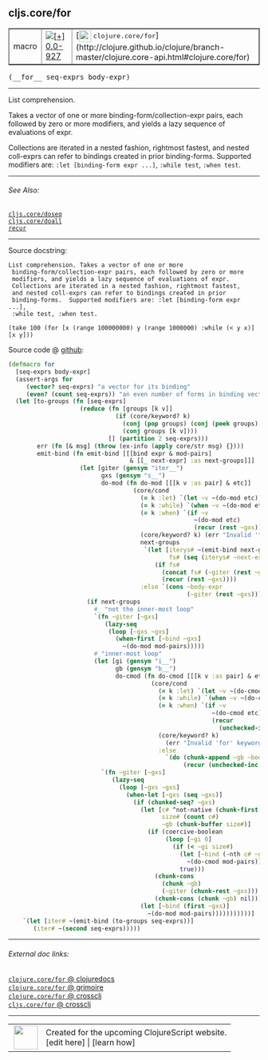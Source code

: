 ## cljs.core/for



 <table border="1">
<tr>
<td>macro</td>
<td><a href="https://github.com/cljsinfo/cljs-api-docs/tree/0.0-927"><img valign="middle" alt="[+] 0.0-927" title="Added in 0.0-927" src="https://img.shields.io/badge/+-0.0--927-lightgrey.svg"></a> </td>
<td>
[<img height="24px" valign="middle" src="http://i.imgur.com/1GjPKvB.png"> <samp>clojure.core/for</samp>](http://clojure.github.io/clojure/branch-master/clojure.core-api.html#clojure.core/for)
</td>
</tr>
</table>


 <samp>
(__for__ seq-exprs body-expr)<br>
</samp>

---

List comprehension.

Takes a vector of one or more binding-form/collection-expr pairs, each followed
by zero or more modifiers, and yields a lazy sequence of evaluations of expr.

Collections are iterated in a nested fashion, rightmost fastest, and nested
coll-exprs can refer to bindings created in prior binding-forms. Supported
modifiers are: `:let [binding-form expr ...]`, `:while test`, `:when test`.



---


###### See Also:

[`cljs.core/doseq`](../cljs.core/doseq.md)<br>
[`cljs.core/doall`](../cljs.core/doall.md)<br>
[`recur`](../special/recur.md)<br>

---


Source docstring:

```
List comprehension. Takes a vector of one or more
 binding-form/collection-expr pairs, each followed by zero or more
 modifiers, and yields a lazy sequence of evaluations of expr.
 Collections are iterated in a nested fashion, rightmost fastest,
 and nested coll-exprs can refer to bindings created in prior
 binding-forms.  Supported modifiers are: :let [binding-form expr ...],
 :while test, :when test.

(take 100 (for [x (range 100000000) y (range 1000000) :while (< y x)]  [x y]))
```


Source code @ [github](https://github.com/clojure/clojurescript/blob/r3165/src/clj/cljs/core.clj#L1531-L1616):

```clj
(defmacro for
  [seq-exprs body-expr]
  (assert-args for
     (vector? seq-exprs) "a vector for its binding"
     (even? (count seq-exprs)) "an even number of forms in binding vector")
  (let [to-groups (fn [seq-exprs]
                    (reduce (fn [groups [k v]]
                              (if (core/keyword? k)
                                (conj (pop groups) (conj (peek groups) [k v]))
                                (conj groups [k v])))
                            [] (partition 2 seq-exprs)))
        err (fn [& msg] (throw (ex-info (apply core/str msg) {})))
        emit-bind (fn emit-bind [[[bind expr & mod-pairs]
                                  & [[_ next-expr] :as next-groups]]]
                    (let [giter (gensym "iter__")
                          gxs (gensym "s__")
                          do-mod (fn do-mod [[[k v :as pair] & etc]]
                                   (core/cond
                                     (= k :let) `(let ~v ~(do-mod etc))
                                     (= k :while) `(when ~v ~(do-mod etc))
                                     (= k :when) `(if ~v
                                                    ~(do-mod etc)
                                                    (recur (rest ~gxs)))
                                     (core/keyword? k) (err "Invalid 'for' keyword " k)
                                     next-groups
                                      `(let [iterys# ~(emit-bind next-groups)
                                             fs# (seq (iterys# ~next-expr))]
                                         (if fs#
                                           (concat fs# (~giter (rest ~gxs)))
                                           (recur (rest ~gxs))))
                                     :else `(cons ~body-expr
                                                  (~giter (rest ~gxs)))))]
                      (if next-groups
                        #_ "not the inner-most loop"
                        `(fn ~giter [~gxs]
                           (lazy-seq
                            (loop [~gxs ~gxs]
                              (when-first [~bind ~gxs]
                                ~(do-mod mod-pairs)))))
                        #_"inner-most loop"
                        (let [gi (gensym "i__")
                              gb (gensym "b__")
                              do-cmod (fn do-cmod [[[k v :as pair] & etc]]
                                        (core/cond
                                          (= k :let) `(let ~v ~(do-cmod etc))
                                          (= k :while) `(when ~v ~(do-cmod etc))
                                          (= k :when) `(if ~v
                                                         ~(do-cmod etc)
                                                         (recur
                                                           (unchecked-inc ~gi)))
                                          (core/keyword? k)
                                            (err "Invalid 'for' keyword " k)
                                          :else
                                            `(do (chunk-append ~gb ~body-expr)
                                                 (recur (unchecked-inc ~gi)))))]
                          `(fn ~giter [~gxs]
                             (lazy-seq
                               (loop [~gxs ~gxs]
                                 (when-let [~gxs (seq ~gxs)]
                                   (if (chunked-seq? ~gxs)
                                     (let [c# ^not-native (chunk-first ~gxs)
                                           size# (count c#)
                                           ~gb (chunk-buffer size#)]
                                       (if (coercive-boolean
                                            (loop [~gi 0]
                                              (if (< ~gi size#)
                                                (let [~bind (-nth c# ~gi)]
                                                  ~(do-cmod mod-pairs))
                                                true)))
                                         (chunk-cons
                                           (chunk ~gb)
                                           (~giter (chunk-rest ~gxs)))
                                         (chunk-cons (chunk ~gb) nil)))
                                     (let [~bind (first ~gxs)]
                                       ~(do-mod mod-pairs)))))))))))]
    `(let [iter# ~(emit-bind (to-groups seq-exprs))]
       (iter# ~(second seq-exprs)))))
```

<!--
Repo - tag - source tree - lines:

 <pre>
clojurescript @ r3165
└── src
    └── clj
        └── cljs
            └── <ins>[core.clj:1531-1616](https://github.com/clojure/clojurescript/blob/r3165/src/clj/cljs/core.clj#L1531-L1616)</ins>
</pre>

-->

---



###### External doc links:

[`clojure.core/for` @ clojuredocs](http://clojuredocs.org/clojure.core/for)<br>
[`clojure.core/for` @ grimoire](http://conj.io/store/v1/org.clojure/clojure/1.7.0-beta3/clj/clojure.core/for/)<br>
[`clojure.core/for` @ crossclj](http://crossclj.info/fun/clojure.core/for.html)<br>
[`cljs.core/for` @ crossclj](http://crossclj.info/fun/cljs.core/for.html)<br>

---

 <table>
<tr><td>
<img valign="middle" align="right" width="48px" src="http://i.imgur.com/Hi20huC.png">
</td><td>
Created for the upcoming ClojureScript website.<br>
[edit here] | [learn how]
</td></tr></table>

[edit here]:https://github.com/cljsinfo/cljs-api-docs/blob/master/cljsdoc/cljs.core/for.cljsdoc
[learn how]:https://github.com/cljsinfo/cljs-api-docs/wiki/cljsdoc-files

<!--

This information was too distracting to show to readers, but I'll leave it
commented here since it is helpful to:

- pretty-print the data used to generate this document
- and show how to retrieve that data



The API data for this symbol:

```clj
{:description "List comprehension.\n\nTakes a vector of one or more binding-form/collection-expr pairs, each followed\nby zero or more modifiers, and yields a lazy sequence of evaluations of expr.\n\nCollections are iterated in a nested fashion, rightmost fastest, and nested\ncoll-exprs can refer to bindings created in prior binding-forms. Supported\nmodifiers are: `:let [binding-form expr ...]`, `:while test`, `:when test`.",
 :ns "cljs.core",
 :name "for",
 :signature ["[seq-exprs body-expr]"],
 :history [["+" "0.0-927"]],
 :type "macro",
 :related ["cljs.core/doseq" "cljs.core/doall" "special/recur"],
 :full-name-encode "cljs.core/for",
 :source {:code "(defmacro for\n  [seq-exprs body-expr]\n  (assert-args for\n     (vector? seq-exprs) \"a vector for its binding\"\n     (even? (count seq-exprs)) \"an even number of forms in binding vector\")\n  (let [to-groups (fn [seq-exprs]\n                    (reduce (fn [groups [k v]]\n                              (if (core/keyword? k)\n                                (conj (pop groups) (conj (peek groups) [k v]))\n                                (conj groups [k v])))\n                            [] (partition 2 seq-exprs)))\n        err (fn [& msg] (throw (ex-info (apply core/str msg) {})))\n        emit-bind (fn emit-bind [[[bind expr & mod-pairs]\n                                  & [[_ next-expr] :as next-groups]]]\n                    (let [giter (gensym \"iter__\")\n                          gxs (gensym \"s__\")\n                          do-mod (fn do-mod [[[k v :as pair] & etc]]\n                                   (core/cond\n                                     (= k :let) `(let ~v ~(do-mod etc))\n                                     (= k :while) `(when ~v ~(do-mod etc))\n                                     (= k :when) `(if ~v\n                                                    ~(do-mod etc)\n                                                    (recur (rest ~gxs)))\n                                     (core/keyword? k) (err \"Invalid 'for' keyword \" k)\n                                     next-groups\n                                      `(let [iterys# ~(emit-bind next-groups)\n                                             fs# (seq (iterys# ~next-expr))]\n                                         (if fs#\n                                           (concat fs# (~giter (rest ~gxs)))\n                                           (recur (rest ~gxs))))\n                                     :else `(cons ~body-expr\n                                                  (~giter (rest ~gxs)))))]\n                      (if next-groups\n                        #_ \"not the inner-most loop\"\n                        `(fn ~giter [~gxs]\n                           (lazy-seq\n                            (loop [~gxs ~gxs]\n                              (when-first [~bind ~gxs]\n                                ~(do-mod mod-pairs)))))\n                        #_\"inner-most loop\"\n                        (let [gi (gensym \"i__\")\n                              gb (gensym \"b__\")\n                              do-cmod (fn do-cmod [[[k v :as pair] & etc]]\n                                        (core/cond\n                                          (= k :let) `(let ~v ~(do-cmod etc))\n                                          (= k :while) `(when ~v ~(do-cmod etc))\n                                          (= k :when) `(if ~v\n                                                         ~(do-cmod etc)\n                                                         (recur\n                                                           (unchecked-inc ~gi)))\n                                          (core/keyword? k)\n                                            (err \"Invalid 'for' keyword \" k)\n                                          :else\n                                            `(do (chunk-append ~gb ~body-expr)\n                                                 (recur (unchecked-inc ~gi)))))]\n                          `(fn ~giter [~gxs]\n                             (lazy-seq\n                               (loop [~gxs ~gxs]\n                                 (when-let [~gxs (seq ~gxs)]\n                                   (if (chunked-seq? ~gxs)\n                                     (let [c# ^not-native (chunk-first ~gxs)\n                                           size# (count c#)\n                                           ~gb (chunk-buffer size#)]\n                                       (if (coercive-boolean\n                                            (loop [~gi 0]\n                                              (if (< ~gi size#)\n                                                (let [~bind (-nth c# ~gi)]\n                                                  ~(do-cmod mod-pairs))\n                                                true)))\n                                         (chunk-cons\n                                           (chunk ~gb)\n                                           (~giter (chunk-rest ~gxs)))\n                                         (chunk-cons (chunk ~gb) nil)))\n                                     (let [~bind (first ~gxs)]\n                                       ~(do-mod mod-pairs)))))))))))]\n    `(let [iter# ~(emit-bind (to-groups seq-exprs))]\n       (iter# ~(second seq-exprs)))))",
          :title "Source code",
          :repo "clojurescript",
          :tag "r3165",
          :filename "src/clj/cljs/core.clj",
          :lines [1531 1616]},
 :full-name "cljs.core/for",
 :clj-symbol "clojure.core/for",
 :docstring "List comprehension. Takes a vector of one or more\n binding-form/collection-expr pairs, each followed by zero or more\n modifiers, and yields a lazy sequence of evaluations of expr.\n Collections are iterated in a nested fashion, rightmost fastest,\n and nested coll-exprs can refer to bindings created in prior\n binding-forms.  Supported modifiers are: :let [binding-form expr ...],\n :while test, :when test.\n\n(take 100 (for [x (range 100000000) y (range 1000000) :while (< y x)]  [x y]))"}

```

Retrieve the API data for this symbol:

```clj
;; from Clojure REPL
(require '[clojure.edn :as edn])
(-> (slurp "https://raw.githubusercontent.com/cljsinfo/cljs-api-docs/catalog/cljs-api.edn")
    (edn/read-string)
    (get-in [:symbols "cljs.core/for"]))
```

-->
